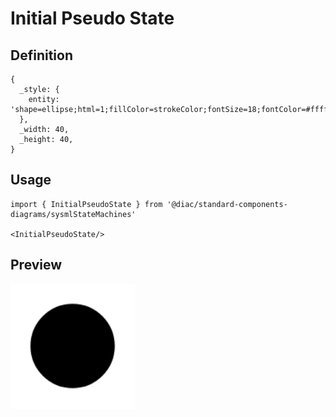 # Initial Pseudo State

## Definition

```
{
  _style: { 
    entity: 'shape=ellipse;html=1;fillColor=strokeColor;fontSize=18;fontColor=#ffffff;',
  },
  _width: 40,
  _height: 40,
}
```

## Usage

```
import { InitialPseudoState } from '@diac/standard-components-diagrams/sysmlStateMachines'

<InitialPseudoState/>
```

## Preview

<img src="./initial-pseudo-state.png" width="200"/>
